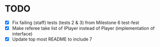 # TODO

- [x] Fix failing (staff) tests (tests 2 & 3) from Milestone 6 test-fest
- [x] Make referee take list of IPlayer instead of Player (implementation of interface)
- [x] Update top most README to include 7
